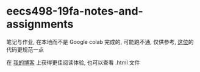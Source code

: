 # eecs498-19fa-notes-and-assignments

笔记与作业, 在本地而不是 Google colab 完成的, 可能跑不通, 仅供参考, [这位](https://github.com/linxiaow/EECS498-Deep-Learning-for-Vision/tree/master)的代码更规范一点

在 [我的博客](https://frankly6.cn/2025/03/27/EECS498-notes/) 上获得更佳阅读体验, 也可以查看 .html 文件
